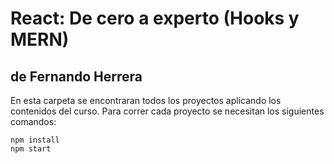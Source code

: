 # React: De cero a experto (Hooks y MERN)
## de Fernando Herrera

En esta carpeta se encontraran todos los proyectos aplicando los contenidos del curso. Para correr cada proyecto se necesitan los siguientes comandos:
```
npm install
npm start
```